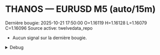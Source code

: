 # THANOS — EURUSD M5 (auto/15m)
Dernière bougie: 2025-10-21 17:50:00  O=1.16119  H=1.16128  L=1.16079  C=1.16096
Source active: twelvedata_repo

- Aucun signal sur la dernière bougie.

<details><summary>Debug</summary>

- TD_API_KEY manquant.

</details>